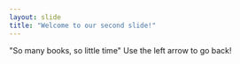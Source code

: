 ```yaml
---
layout: slide
title: "Welcome to our second slide!"
---
```

"So many books, so little time"
Use the left arrow to go back!
